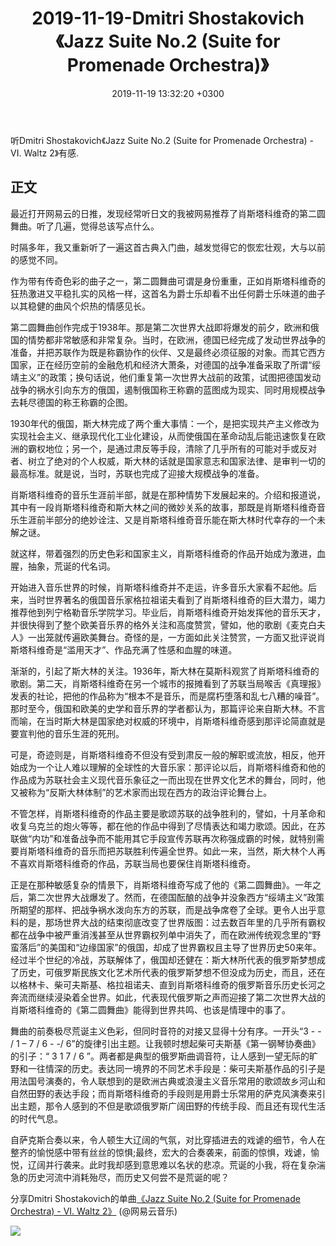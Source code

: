 ﻿---
layout: post
title: 2019-11-19-Dmitri Shostakovich《Jazz Suite No.2 (Suite for Promenade Orchestra)》
date: 2019-11-19 13:32:20 +0300
description: 听Dmitri Shostakovich《Jazz Suite No.2 (Suite for Promenade Orchestra) - VI. Waltz 2》有感. # Add post description (optional)
img: music.jpg # Add image post (optional)
fig-caption: # Add figcaption (optional)
tags: Music Forever
---
听Dmitri Shostakovich《Jazz Suite No.2 (Suite for Promenade Orchestra) - VI. Waltz 2》有感.

## 正文
最近打开网易云的日推，发现经常听日文的我被网易推荐了肖斯塔科维奇的第二圆舞曲。听了几遍，觉得总该写点什么。

时隔多年，我又重新听了一遍这首古典入门曲，越发觉得它的恢宏壮观，大与以前的感觉不同。

作为带有传奇色彩的曲子之一，第二圆舞曲可谓是身份重重，正如肖斯塔科维奇的狂热激进又平稳扎实的风格一样，这首名为爵士乐却看不出任何爵士乐味道的曲子以其稳健的曲风个炽热的情感见长。

第二圆舞曲创作完成于1938年。那是第二次世界大战即将爆发的前夕，欧洲和俄国的情势都非常敏感和非常复杂。当时，在欧洲，德国已经完成了发动世界战争的准备，并把苏联作为既是称霸协作的伙伴、又是最终必须征服的对象。而其它西方国家，正在经历空前的金融危机和经济大萧条，对德国的战争准备采取了所谓“绥靖主义”的政策；换句话说，他们重复第一次世界大战前的政策，试图把德国发动战争的祸水引向东方的俄国，遏制俄国称王称霸的蓝图成为现实、同时用规模战争去耗尽德国的称王称霸的企图。

1930年代的俄国，斯大林完成了两个重大事情：一个，是把实现共产主义修改为实现社会主义、继承现代化工业化建设，从而使俄国在革命动乱后能迅速恢复在欧洲的霸权地位；另一个，是通过肃反等手段，清除了几乎所有的可能对手或反对者、树立了绝对的个人权威，斯大林的话就是国家意志和国家法律、是审判一切的最高标准。就是说，当时，苏联也完成了迎接大规模战争的准备。

肖斯塔科维奇的音乐生涯前半部，就是在那种情势下发展起来的。介绍和报道说，其中有一段肖斯塔科维奇和斯大林之间的微妙关系的故事，那既是肖斯塔科维奇音乐生涯前半部分的绝妙诠注、又是肖斯塔科维奇音乐能在斯大林时代幸存的一个未解之谜。

就这样，带着强烈的历史色彩和国家主义，肖斯塔科维奇的作品开始成为激进，血腥，抽象，荒诞的代名词。

开始进入音乐世界的时候，肖斯塔科维奇并不走运，许多音乐大家看不起他。后来，当时世界著名的俄国音乐家格拉祖诺夫看到了肖斯塔科维奇的巨大潜力，竭力推荐他到列宁格勒音乐学院学习。毕业后，肖斯塔科维奇开始发挥他的音乐天才，并很快得到了整个欧美音乐界的格外关注和高度赞赏，譬如，他的歌剧《麦克白夫人》一出笼就传遍欧美舞台。奇怪的是，一方面如此关注赞赏，一方面又批评说肖斯塔科维奇是“滥用天才”、作品充满了性感和血腥的味道。

渐渐的，引起了斯大林的关注。1936年，斯大林在莫斯科观赏了肖斯塔科维奇的歌剧。第二天，肖斯塔科维奇在另一个城市的报摊看到了苏联当局喉舌《真理报》发表的社论，把他的作品称为“根本不是音乐，而是腐朽堕落和乱七八糟的噪音”。那时至今，俄国和欧美的史学和音乐界的学者都认为，那篇评论来自斯大林。不言而喻，在当时斯大林是国家绝对权威的环境中，肖斯塔科维奇感到那评论简直就是要宣判他的音乐生涯的死刑。

可是，奇迹则是，肖斯塔科维奇不但没有受到肃反一般的解职或流放，相反，他开始成为一个让人难以理解的全球性的大音乐家：那评论以后，肖斯塔科维奇和他的作品成为苏联社会主义现代音乐象征之一而出现在世界文化艺术的舞台，同时，他又被称为“反斯大林体制”的艺术家而出现在西方的政治评论舞台上。

不管怎样，肖斯塔科维奇的作品主要是歌颂苏联的战争胜利的，譬如，十月革命和收复乌克兰的炮火等等，都在他的作品中得到了尽情表达和竭力歌颂。因此，在苏联做“内功”和准备战争而不能用其它手段宣传苏联再次称强成霸的时候，就特别需要肖斯塔科维奇的音乐而把苏联胜利传遍全世界。如此一来，当然，斯大林个人再不喜欢肖斯塔科维奇的作品，苏联当局也要保住肖斯塔科维奇。

正是在那种敏感复杂的情景下，肖斯塔科维奇写成了他的《第二圆舞曲》。一年之后，第二次世界大战爆发了。然而，在德国酝酿的战争并没象西方“绥靖主义”政策所期望的那样、把战争祸水泼向东方的苏联，而是战争席卷了全球。更令人出乎意料的是，那场世界大战的结束彻底改变了世界版图：过去数百年里的几乎所有霸权都在战争中被严重消浅甚至从世界霸权列单中消失了，而在欧洲传统观念里的“野蛮落后”的美国和“边缘国家”的俄国，却成了世界霸权且主导了世界历史50来年。经过半个世纪的冷战，苏联解体了，俄国却还健在：斯大林所代表的俄罗斯梦想成了历史，可俄罗斯民族文化艺术所代表的俄罗斯梦想不但没成为历史，而且，还在以格林卡、柴可夫斯基、格拉祖诺夫、直到肖斯塔科维奇的俄罗斯音乐历史长河之奔流而继续浸染着全世界。如此，代表现代俄罗斯之声而迎接了第二次世界大战的肖斯塔科维奇的《第二圆舞曲》能得到世界共鸣、也该是情理中的事了。

舞曲的前奏极尽荒诞主义色彩，但同时音符的对接又显得十分有序。一开头“3 - - / 1 – 7 / 6 - -/ 6”的旋律引出主题。让我顿时想起柴可夫斯基《第一钢琴协奏曲》的引子：“ 3 1 7 / 6 ”。两者都是典型的俄罗斯曲调音符，让人感到一望无际的旷野和一往情深的历史。表达同一境界的不同艺术手段是：柴可夫斯基作品的引子是用法国号演奏的，令人联想到的是欧洲古典或浪漫主义音乐常用的歌颂故乡河山和自然田野的表达手段；而肖斯塔科维奇的手段则是用爵士乐常用的萨克风演奏来引出主题，那令人感到的不但是歌颂俄罗斯广阔田野的传统手段、而且还有现代生活的时代气息。

自萨克斯合奏以来，令人顿生大辽阔的气氛，对比穿插进去的戏谑的细节，令人在整齐的愉悦感中带有丝丝的惊惧;最终，宏大的合奏袭来，前面的惊惧，戏谑，愉悦，辽阔并行袭来。此时我却感到意思难以名状的悲凉。荒诞的小我，将在复杂湍急的历史河流中消耗殆尽，而历史又何尝不是荒诞的呢？

分享Dmitri Shostakovich的单曲[《Jazz Suite No.2 (Suite for Promenade Orchestra) - VI. Waltz 2》](http://music.163.com/song/29049009?userid=481192720) (@网易云音乐)

![](https://imgconvert.csdnimg.cn/aHR0cHM6Ly91cGxvYWQtaW1hZ2VzLmppYW5zaHUuaW8vdXBsb2FkX2ltYWdlcy84Mzg0MzkyLWNlZTI2YmMyMzUxY2U5MWEuanBn?x-oss-process=image/format,png)